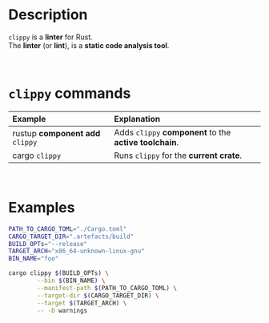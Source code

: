 # Description
`clippy` is a **linter** for Rust. 
<br>
The **linter** (or **lint**), is a **static code analysis tool**. 

<br>

# `clippy` commands
|Example|Explanation|
|:------|:----------|
|rustup **component add** `clippy`|Adds `clippy` **component** to the **active toolchain**.|
|cargo `clippy`|Runs `clippy` for the **current crate**.|

<br>

# Examples
```bash
PATH_TO_CARGO_TOML="./Cargo.toml"
CARGO_TARGET_DIR=".artefacts/build"
BUILD_OPTs="--release"
TARGET_ARCH="x86_64-unknown-linux-gnu"
BIN_NAME="foo"

cargo clippy $(BUILD_OPTs) \
		--bin $(BIN_NAME) \
		--manifest-path $(PATH_TO_CARGO_TOML) \
		--target-dir $(CARGO_TARGET_DIR) \
		--target $(TARGET_ARCH) \
		-- -D warnings
```